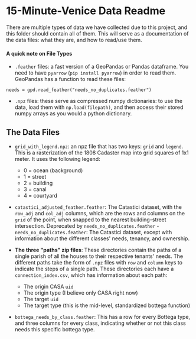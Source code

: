 # 15-Minute-Venice Data Readme

There are multiple types of data we have collected due to this project, and this folder should contain all of them. This will serve as a documentation of the data files: what they are, and how to read/use them.

#### A quick note on File Types

- `.feather` files: a fast version of a GeoPandas or Pandas dataframe. You need to have `pyarrow` (`pip install pyarrow`) in order to read them. GeoPandas has a function to read these files:
```
needs = gpd.read_feather("needs_no_duplicates.feather")
```
- `.npz` files: these serve as compressed numpy dictionaries: to use the data, load them with `np.load(filepath)`, and then access their stored numpy arrays as you would a python dictionary.


## The Data Files
- `grid_with_legend.npz`: an npz file that has two keys: `grid` and `legend`. This is a rasterization of the 1808 Cadaster map into grid squares of 1x1 meter. It uses the following legend: 
    + 0 = ocean   (background)
    + 1 = street
    + 2 = building      
    + 3 = canal         
    + 4 = courtyard

- `catastici_adjusted_feather.feather`: The Catastici dataset, with the `row_adj` and `col_adj` columns, which are the rows and columns on the `grid` of the point, when snapped to the nearest building-street intersection. Deprecated by `needs_no_duplicates.feather`
-`needs_no_duplicates.feather`: The Catastici dataset, except with information about the different classes' needs, tenancy, and ownership.
- **The three "paths" zip files**: These directories contain the paths of a single parish of all the houses to their respective tenants' needs.  The different paths take the form of `.npz` files with `row` and `column` keys to indicate the steps of a single path.  These directories each have a `connection_index.csv`, which has information about each path:
    + The origin CASA `uid`
    + The origin type (I believe only CASA right now)
    + The target `uid`
    + The target type (this is the mid-level, standardized bottega function)
- `bottega_needs_by_class.feather`: This has a row for every Bottega type, and three columns for every class, indicating whether or not this class needs this specific bottega type. 
